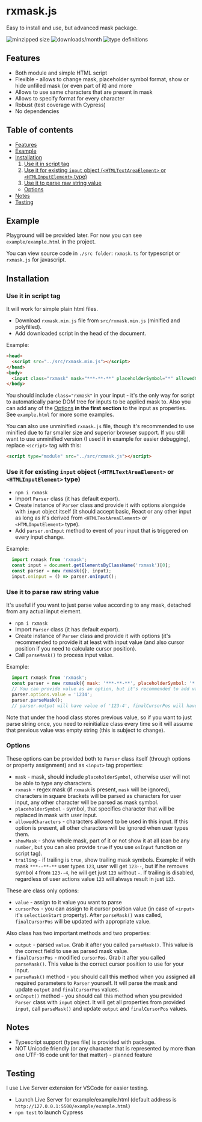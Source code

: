 # rxmask.js
Easy to install and use, but advanced mask package.

![minzipped size](https://img.shields.io/bundlephobia/minzip/rxmask)
![downloads/month](https://img.shields.io/npm/dm/rxmask)
![type definitions](https://img.shields.io/npm/types/rxmask)

## <a name="Features"></a>Features
* Both module and simple HTML script
* Flexible - allows to change mask, placeholder symbol format, show or hide unfilled mask (or even part of it) and more
* Allows to use same characters that are present in mask
* Allows to specify format for every character
* Robust (test coverage with Cypress)
* No dependencies

## Table of contents
* [Features](#Features)
* [Example](#Example)
* [Installation](#Installation)
  1. [Use it in script tag](#Installation/ScriptTag)
  2. [Use it for existing `input` object (`<HTMLTextAreaElement>` or `<HTMLInputElement>` type)](#Installation/Input)
  3. [Use it to parse raw string value](#Installation/RawString)
  * [Options](#Installation/Options)
* [Notes](#Notes)
* [Testing](#Testing)

## <a name="Example"></a>Example
Playground will be provided later. For now you can see `example/example.html` in the project.

You can view source code in `./src folder`: `rxmask.ts` for typescript or `rxmask.js` for javascript.

## <a name="Installation"></a>Installation
### <a name="Installation/ScriptTag"></a>Use it in script tag
It will work for simple plain html files.

* Download `rxmask.min.js` file from `src/rxmask.min.js` (minified and polyfilled).
* Add downloaded script in the head of the document.

<a name="Installation/ScriptTag"></a>Example:
```HTML
<head>
  <script src="../src/rxmask.min.js"></script>
</head>
<body>
  <input class="rxmask" mask="***-**-**" placeholderSymbol="*" allowedCharacters="[0-9]"/>
</body>
```
You should include `class="rxmask"` in your input - it's the only way for script to automatically parse DOM tree for inputs to be applied mask to. Also you can add any of the [Options](#Installation/Options) **in the first section** to the input as properties. See `example.html` for more some examples.

You can also use unminified `rxmask.js` file, though it's recommended to use minified due to far smaller size and superior browser support. If you still want to use unminified version (I used it in example for easier debugging), replace `<script>` tag with this:
```HTML
<script type="module" src="../src/rxmask.js"></script>
```

### <a name="Installation/Input"></a> Use it for existing `input` object (`<HTMLTextAreaElement>` or `<HTMLInputElement>` type)
* `npm i rxmask`
* Import `Parser` class (it has default export).
* Create instance of `Parser` class and provide it with options alongside with `input` object itself (it should accept basic, React or any other input as long as it's derived from `<HTMLTextAreaElement>` or `<HTMLInputElement>` type).
* Add `parser.onInput` method to event of your input that is triggered on every input change.

Example:
```javascript
  import rxmask from 'rxmask';
  const input = document.getElementsByClassName('rxmask')[0];
  const parser = new rxmask({}, input);
  input.oninput = () => parser.onInput();
```

### <a name="Installation/RawString"></a>Use it to parse raw string value
It's useful if you want to just parse value according to any mask, detached from any actual input element.

* `npm i rxmask`
* Import `Parser` class (it has default export).
* Create instance of `Parser` class and provide it with options (it's recommended to provide it at least with input value (and also cursor position if you need to calculate cursor position).
* Call `parseMask()` to process input value.

Example:
```javascript
  import rxmask from 'rxmask';
  const parser = new rxmask({ mask: '***-**-**', placeholderSymbol: '*' });
  // You can provide value as an option, but it's recommended to add value separately every time before calling parseMask()
  parser.options.value = '1234';
  parser.parseMask();
  // parser.output will have value of '123-4', finalCursorPos will have value of 5
```

Note that under the hood class stores previous value, so if you want to just parse string once, you need to reinitialize class every time so it will assume that previous value was empty string (this is subject to change).

### <a name="Installation/Options"></a>Options
These options can be provided both to `Parser` class itself (through options or property assignment) and as `<input>` tag properties:
* `mask` - mask, should include `placeholderSymbol`, otherwise user will not be able to type any characters.
* `rxmask` - regex mask (if `rxmask` is present, `mask` will be ignored), characters in square brackets will be parsed as characters for user input, any other character will be parsed as mask symbol.
* `placeholderSymbol` - symbol, that specifies character that will be replaced in mask with user input.
* `allowedCharacters` - characters allowed to be used in this input. If this option is present, all other characters will be ignored when user types them.
* `showMask` - show whole mask, part of it or not show it at all (can be any `number`, but you can also provide `true` if you use `onInput` function or script tag).
* `trailing` - if trailing is `true`, show trailing mask symbols. Example: if with mask `***--**-**` user types `123`, user will get `123--`, but if he removes symbol `4` from `123--4`, he will get just `123` without `-`. If trailing is disabled, regardless of user actions value `123` will always result in just `123`.

These are class only options:
* `value` - assign to it value you want to parse
* `cursorPos` - you can assign to it cursor position value (in case of `<input>` it's `selectionStart` property). After `parseMask()` was called, `finalCursorPos` will be updated with appropriate value.

Also class has two important methods and two properties:
* `output` - parsed `value`. Grab it after you called `parseMask()`. This value is the correct field to use as parsed mask value.
* `finalCursorPos` - modified `cursorPos`. Grab it after you called `parseMask()`. This value is the correct cursor position to use for your input.
* `parseMask()` method - you should call this method when you assigned all required parameters to `Parser` yourself. It will parse the mask and update `output` and `finalCursorPos` values.
* `onInput()` method - you should call this method when you provided `Parser` class with `input` object. It will get all properties from provided `input`, call `parseMask()` and update `output` and `finalCursorPos` values.

## <a name="Notes"></a>Notes
* Typescript support (types file) is provided with package.
* NOT Unicode friendly (or any character that is represented by more than one UTF-16 code unit for that matter) - planned feature

## <a name="Testing"></a>Testing
I use Live Server extension for VSCode for easier testing.
* Launch Live Server for example/example.html (default address is `http://127.0.0.1:5500/example/example.html`)
* `npm test` to launch Cypress

